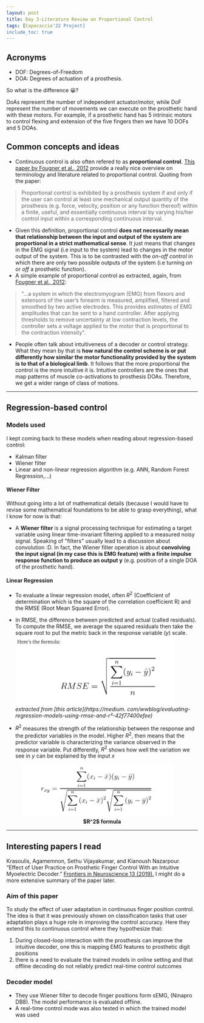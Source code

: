 ```yaml
---
layout: post
title: Day 3-Literature Review on Proportional Control
tags: [Capocaccia'22 Project]
include_toc: true
---
```


## Acronyms
- DOF: Degrees-of-Freedom
- DOA: Degrees of actuation of a prosthesis. 

So what is the difference 😀? 

DoAs represent the number of independent actuator/motor, while DoF 
represent the number of movements we can execute on the prosthetic hand with these motors. For example, if a 
prosthetic hand has 5 intrinsic motors to control flexing and extension of the five fingers then we have 10 DOFs and 5 DOAs.


## Common concepts and ideas
- Continuous control is also often refered to as **proportional control**. [This paper by Fougner et al., 2012](https://ieeexplore.ieee.org/document/6205630) provide a 
  really nice overview on terminology and literature related to proportional control. Quoting from the paper:
>Proportional control is exhibited by a prosthesis system if and only if the user can control at least one 
  mechanical output quantity of the prosthesis (e.g. force, velocity, position or any function thereof) within a finite, useful, and essentially continuous interval by varying his/her control input within a corresponding continuous interval.
- Given this definition, proportional control **does not necessarily mean that relationship between the input and 
  output of the 
  system are proportional in a strict mathematical sense**. It just means that changes in the EMG signal (i.e input to 
  the system) lead to changes in the motor output of the system. This is to be contrasted with the *on-off control* 
  in which there are only two possible outputs of the system (i.e turning *on* or *off* a prosthetic function). 
- A simple example of 
  proportional control as extracted, again, from [Fougner et al., 2012](https://ieeexplore.ieee.org/document/6205630):
> "...a system in which the electromyogram (EMG) from flexors and extensors of the user’s forearm is measured, 
> amplified, filtered and smoothed by two active electrodes. This provides estimates of EMG amplitudes that can be sent to a hand controller. After applying thresholds to remove uncertainty at low contraction levels, the controller sets a voltage applied to the motor that is proportional to the contraction intensity".

- People often talk about intuitiveness of a decoder or control strategy. What they mean by that is **how 
  natural the control scheme is or put differently how similar the motor functionality provided by the system is to 
  that of a biological limb**. It 
  follows that the more 
  proportional the control is the 
  more 
  intuitive it 
  is. 
  Intuitive 
  controllers are the ones that map patterns of muscle co-activations to prosthesis DOAs. Therefore, we get a wider 
  range of class of motions.

----
## Regression-based control
### Models used
I kept coming back to these models when reading about regression-based control:
- Kalman filter
- Wiener filter
- Linear and non-linear regression algorithm (e.g. ANN, Random Forest Regression,...)

#### Wiener Filter
Without going into a lot of mathematical details (because I would have to revise some mathematical foundations to be 
able to grasp everything), what I know for now is that:
- A **Wiener filter** is a signal processing technique for estimating a target variable using linear time-invariant 
  filtering applied to a measured noisy signal. Speaking of "filters" usually lead to a discussion about convolution 
  :D. In fact, the Wiener filter operation is about **convolving the input signal (in my case this is EMG feature) with 
  a finite impulse response function to produce an output y** (e.g. position of a single DOA of the prosthetic hand).

#### Linear Regression
- To evaluate a linear regression model, often $R^2$ (Coefficient of determination which is the square of the 
  correlation coefficient R) and the RMSE (Root Mean Squared Error).
- In RMSE, the difference between predicted and actual (called residuals). To compute the RMSE, we average the 
  squared residuals then take the square root to put the metric back in the response variable ($y$) scale.
<img src="/blog/figures/rmse_formula.png" alt="drawing" width="420"/>*extracted from [this article](https://medium.
  com/wwblog/evaluating-regression-models-using-rmse-and-r²-42f77400efee)*

- $R^2$ measures the strength of the relationship between the response and the 
  predictor variables in the model. 
  Higher $R^2$, then means that the predictor variable is characterizing the variance observed in the response 
  variable. Put differently, $R^2$ shows how well the variation we see in $y$ can be explained by the input $x$
<figure>
<img src="/blog/figures/r2_formula.png" alt="drawing" width="400"/>
<figcaption align = "center"><b>$R^2$ formula</b></figcaption>
</figure>


----
## Interesting papers I read
Krasoulis, Agamemnon, Sethu Vijayakumar, and Kianoush Nazarpour. “Effect of User Practice on Prosthetic Finger 
Control With an Intuitive Myoelectric Decoder.” [Frontiers in Neuroscience 13 (2019).](https://www.frontiersin.org/article/10.3389/fnins.2019.00891)
I might do a more extensive summary of the paper later.

### Aim of this paper
To study the effect of user adaptation in continuous finger position control. The idea is that it was previously 
  shown on classification tasks that user adaptation plays a huge role in improving the control accuracy. Here they 
  extend this to continuous control where they hypothesize that:
  1. During closed-loop interaction with the prosthesis can improve the intuitive decoder, one this is mapping EMG 
     features to prosthetic digit positions 
  2. there is a need to evaluate the trained models in online setting and that offline decoding do not reliably 
   predict real-time control outcomes

### Decoder model
- They use Wiener filter to decode finger positions form sEMG, (Ninapro DB8). The model performance is evaluated 
  offline.
- A real-time control mode was also tested in which the trained model was used